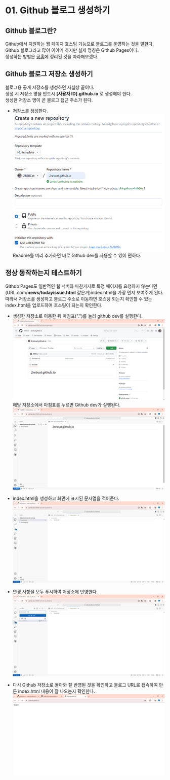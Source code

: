 # 01. Github 블로그 생성하기
## Github 블로그란?
Github에서 지원하는 웹 페이지 호스팅 기능으로 블로그를 운영하는 것을 말한다.\
Github 블로그라고 많이 이야기 하지만 실제 명칭은 Github Pages이다.\
생성하는 방법은 [공홈](https://pages.github.com/)에 정리된 것을 따라해보겠다.

## Github 블로그 저장소 생성하기
블로그용 공개 저장소를 생성하면 사실상 끝이다.\
생성 시 저장소 명을 반드시 **[사용자 ID].github.io** 로 생성해야 한다.\
생성한 저장소 명이 곧 블로그 접근 주소가 된다.

* 저장소를 생성한다.
![저장소 생성 예시 이미지](../imges/Create%20a%20new%20repository.png)
Readme를 미리 추가하면 바로 Github dev를 사용할 수 있어 편하다.


## 정상 동작하는지 테스트하기
Github Pages도 일반적인 웹 서버와 마찬가지로 특정 페이지를 요청하지 않는다면\(URL.com/**news/todayissue.html** 같은거\)index.html을 가장 먼저 보여주게 된다.\
따라서 저장소를 생성하고 블로그 주소로 이동하면 호스팅 되는지 확인할 수 있는 index.html을 업로드하여 호스팅이 되는지 확인한다.

* 생성한 저장소로 이동한 뒤 마침표(".")를 눌러 github dev를 실행한다.
![생성한 저장소](../imges/Created%20repository.png)
해당 저장소에서 마침표를 누르면 Github dev가 실행된다.
![Github dev 실행](../imges/Execute%20Github%20dev.png)

* index.html을 생성하고 화면에 표시된 문자열을 적어준다.
![index.html 생성](../imges/Create%20index.html.png)

* 변경 사항을 모두 푸시하여 저장소에 반영한다.
![저장소에 푸시](../imges/Push%20to%20repository.png)

* 다시 Github 저장소로 돌아와 잘 반영된 것을 확인하고 블로그 URL로 접속하여 만든 index.html 내용이 잘 나오는지 확인한다.
![URL 접속](../imges/Access%20to%20pages.png)